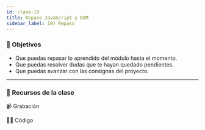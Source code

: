 ```yaml
---
id: clase-19
title: Repaso JavaScript y DOM
sidebar_label: 19) Repaso
---
```


### 🏁 Objetivos

- Que puedas repasar lo aprendido del módulo hasta el momento.
- Que puedas resolver dudas que te hayan quedado pendientes.
- Que puedas avanzar con las consignas del proyecto.

---

### 🚀 Recursos de la clase

📹 Grabación

👩‍💻 Código
